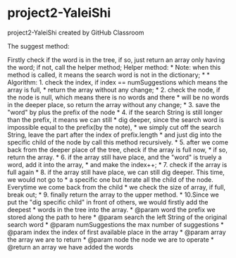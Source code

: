 # project2-YaleiShi
project2-YaleiShi created by GitHub Classroom

The suggest method:

Firstly check if the word is in the tree, if so, just return an array only having the word;
if not, call the helper method;
Helper method:
     * Note: when this method is called, it means the search word is not in the dictionary;
     *
     * Algorithm: 1. check the index, if index == numSuggestions which means the array is full,
     *            return the array without any change;
     *            2. check the node, if the node is null, which means there is no words and there
     *            will be no words in the deeper place, so return the array without any change;
     *            3. save the "word" by plus the prefix of the node
     *            4. if the search String is still longer than the prefix, it means we can still
     *            dig deeper, since the search word is impossible equal to the prefix(by the note),
     *            we simply cut off the search String, leave the part after the index of prefix.length
     *            and just dig into the specific child of the node by call this method recursively.
     *            5. after we come back from the deeper place of the tree, check if the array is full now,
     *            if so, return the array.
     *            6. if the array still have place, and the "word" is truely a word, add it into the array,
     *            and make the index++;
     *            7. check if the array is full again
     *            8. if the array still have place, we can still dig deeper. This time, we would not go to
     *            a specific one but iterate all the child of the node. Everytime we come back from the child
     *            we check the size of array, if full, break out;
     *            9. finally return the array to the upper method.
     *            10.Since we put the "dig specific child" in front of others, we would firstly add the deepest
     *            words in the tree into the array.
     * @param word the prefix we stored along the path to here
     * @param search the left String of the original search word
     * @param numSuggestions the max number of suggestions
     * @param index the index of first available place in the array
     * @param array the array we are to return
     * @param node the node we are to operate
     * @return an array we have added the words

